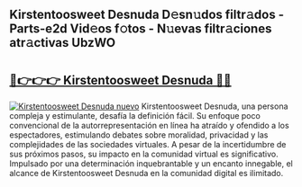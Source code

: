 ## Kirstentoosweet Desnuda D𝚎sn𝚞dos filtr𝚊dos - Parts-e2d Vid𝚎os f𝚘tos - N𝚞evas filtr𝚊ciones atr𝚊ctivas UbzWO

# <h2><a href="http://mbddkbj.tromn.icu/?c=Kirstentoosweet+Desnuda">🔗👉👉👉 Kirstentoosweet Desnuda 🔗🔗</a></h2>

[![Kirstentoosweet Desnuda nuevo](https://i.imgur.com/pEAQMta.gif)](http://mbddkbj.tromn.icu/?c=Kirstentoosweet+Desnuda)
Kirstentoosweet Desnuda, una persona compleja y estimulante, desafía la definición fácil. Su enfoque poco convencional de la autorrepresentación en línea ha atraído y ofendido a los espectadores, estimulando debates sobre moralidad, privacidad y las complejidades de las sociedades virtuales. A pesar de la incertidumbre de sus próximos pasos, su impacto en la comunidad virtual es significativo. Impulsado por una determinación inquebrantable y un encanto innegable, el alcance de Kirstentoosweet Desnuda en la comunidad digital es ilimitado.
